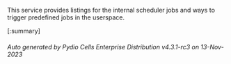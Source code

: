 






This service provides listings for the internal scheduler jobs and ways to trigger predefined jobs in the userspace.

[:summary]

###### Auto generated by Pydio Cells Enterprise Distribution v4.3.1-rc3 on 13-Nov-2023
